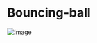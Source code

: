# Bouncing-ball
![image](https://github.com/user-attachments/assets/38de89ff-588a-4129-ab55-43cf2d75be27)
